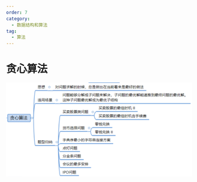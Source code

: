 ```yaml
---
order: 7
category:
  - 数据结构和算法
tag:
  - 算法
---
```

# 贪心算法

![image-20231022183846599](../../images/算法-贪心.png)